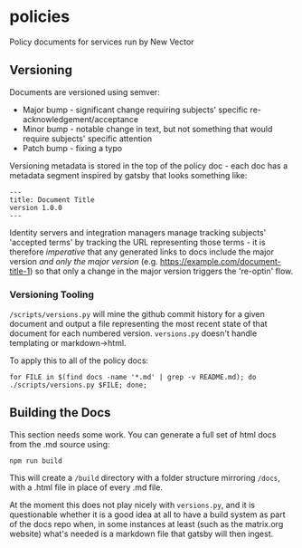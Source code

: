 # policies

Policy documents for services run by New Vector

## Versioning

Documents are versioned using semver:

- Major bump - significant change requiring subjects' specific re-acknowledgement/acceptance
- Minor bump - notable change in text, but not something that would require subjects' specific attention
- Patch bump - fixing a typo

Versioning metadata is stored in the top of the policy doc - each doc has a metadata segment inspired by gatsby that looks something like:

```
---
title: Document Title
version 1.0.0
---
```

Identity servers and integration managers manage tracking subjects' 'accepted terms' by tracking the URL representing those terms - it is therefore *imperative* that any generated links to docs include the major version _and only the major version_ (e.g. https://example.com/document-title-1) so that only a change in the major version triggers the 're-optin' flow.

### Versioning Tooling

`/scripts/versions.py` will mine the github commit history for a given document and output a file representing the most recent state of that document for each numbered version. `versions.py` doesn't handle templating or markdown->html.

To apply this to all of the policy docs:

```
for FILE in $(find docs -name '*.md' | grep -v README.md); do ./scripts/versions.py $FILE; done;
```

## Building the Docs

This section needs some work. You can generate a full set of html docs from the .md source using:

```
npm run build
```

This will create a `/build` directory with a folder structure mirroring `/docs`, with a .html file in place of every .md file.

At the moment this does not play nicely with `versions.py`, and it is questionable whether it is a good idea at all to have a build system as part of the docs repo when, in some instances at least (such as the matrix.org website) what's needed is a markdown file that gatsby will then ingest.
